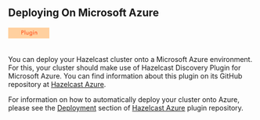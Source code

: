 
## Deploying On Microsoft Azure

<img src="images/Plugin_New.png" alt="Tomcat Plugin" height="22" width="84">
<br></br>

You can deploy your Hazelcast cluster onto a Microsoft Azure environment. For this, your cluster should make use of Hazelcast Discovery Plugin for Microsoft Azure. You can find information about this plugin on its GitHub repository at [Hazelcast Azure](https://github.com/hazelcast/hazelcast-azure).

For information on how to automatically deploy your cluster onto Azure, please see the [Deployment](https://github.com/hazelcast/hazelcast-azure/blob/master/README.md#automated-deployment) section of [Hazelcast Azure](https://github.com/hazelcast/hazelcast-azure) plugin repository.



